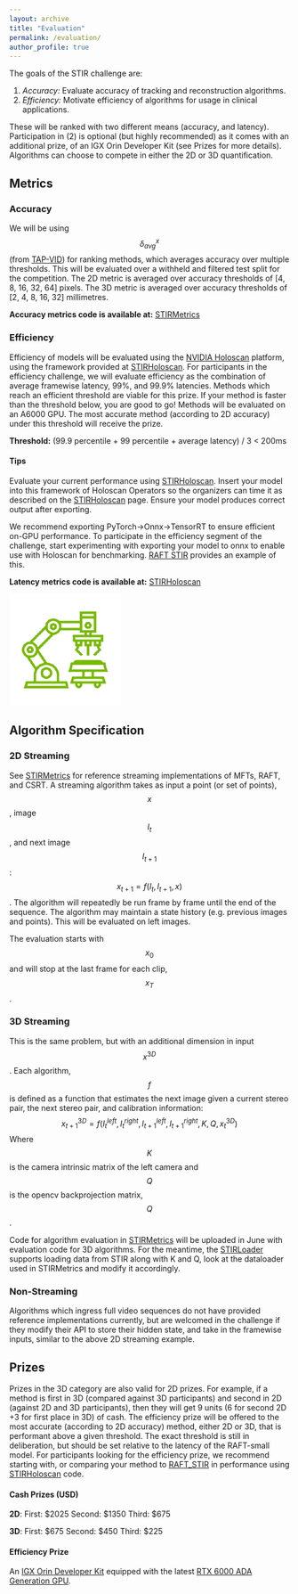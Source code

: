 ```yaml
---
layout: archive
title: "Evaluation"
permalink: /evaluation/
author_profile: true
---
```


The goals of the STIR challenge are:

1.   _Accuracy:_ Evaluate accuracy of tracking  and reconstruction algorithms.
2.   _Efficiency:_ Motivate efficiency of algorithms for usage in clinical applications.

These will be ranked with two different means (accuracy, and latency). Participation in (2) is optional (but highly recommended) as it comes with an additional prize, of an IGX Orin Developer Kit (see Prizes for more details). Algorithms can choose to compete in either the 2D or 3D quantification.

## Metrics

### Accuracy

We will be using $$ \delta^x_{avg} $$ (from [TAP-VID](https://tapvid.github.io/)) for ranking methods, which averages accuracy over multiple thresholds. This will be evaluated over a withheld and filtered test split for the competition. The 2D metric is averaged over accuracy thresholds of [4, 8, 16, 32, 64] pixels. The 3D metric is averaged over accuracy thresholds of [2, 4, 8, 16, 32] millimetres.


**Accuracy metrics code is available at:** [STIRMetrics](https://github.com/athaddius/STIRMetrics)

### Efficiency

Efficiency of models will be evaluated using the [NVIDIA Holoscan](https://docs.nvidia.com/holoscan/sdk-user-guide/index.html) platform, using the framework provided at [STIRHoloscan](https://github.com/athaddius/STIRHoloscan/). For participants in the efficiency challenge, we will evaluate efficiency as the combination of average framewise latency, 99%, and 99.9% latencies. Methods which reach an efficient threshold are viable for this prize. If your method is faster than the threshold below, you are good to go! Methods will be evaluated on an A6000 GPU. The most accurate method (according to 2D accuracy) under this threshold will receive the prize.

**Threshold:** (99.9 percentile + 99 percentile + average latency) / 3 < 200ms

#### Tips
Evaluate your current performance using [STIRHoloscan](https://github.com/athaddius/STIRHoloscan/). Insert your model into this framework of Holoscan Operators so the organizers can time it as described on the [STIRHoloscan](https://github.com/athaddius/STIRHoloscan/) page. Ensure your model produces correct output after exporting. 


We recommend exporting PyTorch->Onnx->TensorRT to ensure efficient on-GPU performance. To participate in the efficiency segment of the challenge, start experimenting with exporting your model to onnx to enable use with Holoscan for benchmarking. [RAFT STIR](https://github.com/athaddius/RAFT_STIR) provides an example of this.

**Latency metrics code is available at:** [STIRHoloscan](https://github.com/athaddius/STIRHoloscan/)


![Holoscan platform](/images/holoscan.png)

## Algorithm Specification

### 2D Streaming
See [STIRMetrics](https://github.com/athaddius/STIRMetrics) for reference streaming implementations of MFTs, RAFT, and CSRT. A streaming algorithm takes as input a point (or set of points), $$ x $$, image $$ I_t $$, and next image $$ I_{t+1} $$: $$ x_{t+1} = f(I_t, I_{t+1}, x) $$. The algorithm will repeatedly be run frame by frame until the end of the sequence. The algorithm may maintain a state history (e.g. previous images and points). This will be evaluated on left images.

The evaluation starts with $$ x_0 $$ and will stop at the last frame for each clip, $$ x_T $$.

### 3D Streaming

This is the same problem, but with an additional dimension in input $$ x^{3D} $$. Each algorithm, $$ f $$ is defined as a function that estimates the next image given a current stereo pair, the next stereo pair, and calibration information:
$$ x_{t+1}^{3D} = f(I^{left}_t, I^{right}_t, I^{left}_{t+1}, I^{right}_{t+1}, K, Q, x^{3D}_t) $$
Where $$ K $$ is the camera intrinsic matrix of the left camera and $$ Q $$ is the opencv backprojection matrix, $$ Q $$.

Code for algorithm evaluation in [STIRMetrics](https://github.com/athaddius/STIRMetrics) will be uploaded in June with evaluation code for 3D algorithms. For the meantime, the [STIRLoader](https://github.com/athaddius/STIRLoader) supports loading data from STIR along with K and Q, look at the dataloader used in STIRMetrics and modify it accordingly.

### Non-Streaming

Algorithms which ingress full video sequences do not have provided reference implementations currently, but are welcomed in the challenge if they modify their API to store their hidden state, and take in the framewise inputs, similar to the above 2D streaming example.


## Prizes

Prizes in the 3D category are also valid for 2D prizes. For example, if a method is first in 3D (compared against 3D participants) and second in 2D (against 2D and 3D participants), then they will get 9 units (6 for second 2D +3 for first place in 3D) of cash. The efficiency prize will be offered to the most accurate (according to 2D accuracy) method, either 2D or 3D, that is performant above a given threshold. The exact threshold is still in deliberation, but should be set relative to the latency of the RAFT-small model. For participants looking for the efficiency prize, we recommend starting with, or comparing your method to [RAFT_STIR](https://github.com/athaddius/RAFT_STIR) in performance using [STIRHoloscan](https://github.com/athaddius/STIRHoloscan) code.

#### Cash Prizes (USD)
**2D**:
First: $2025
Second: $1350
Third: $675

**3D**:
First: $675
Second: $450
Third: $225

#### Efficiency Prize
An [IGX Orin Developer Kit](https://www.nvidia.com/en-us/edge-computing/products/igx/) equipped with the latest [RTX 6000 ADA Generation GPU](https://www.nvidia.com/en-us/design-visualization/rtx-6000/).
